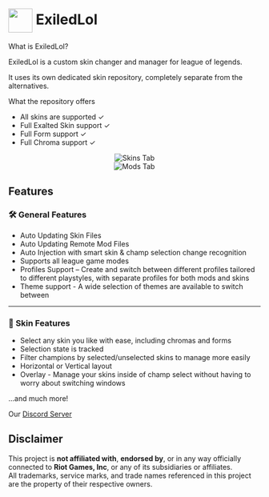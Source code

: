 <h1>
  <img src="https://files.catbox.moe/m0iopx.ico" width="48" height="48" style="vertical-align: middle;">
  ExiledLol
</h1>

What is ExiledLol? 

ExiledLol is a custom skin changer and manager for league of legends.

It uses its own dedicated skin repository, completely separate from the alternatives.

What the repository offers
<ul>
<li>All skins are supported ✓</li>
<li>Full Exalted Skin support ✓</li>
<li>Full Form support ✓</li>
<li>Full Chroma support ✓</li>
</ul>

<div align="center">
  <img src="https://files.catbox.moe/2dajne.PNG" alt="Skins Tab"/>
</div>

<div align="center">
  <img src="https://files.catbox.moe/qoy7fr.PNG" alt="Mods Tab"/>
</div>

<h2>Features</h2>

<h3>🛠️ General Features</h3>
<ul>
  <li>Auto Updating Skin Files</li>
  <li>Auto Updating Remote Mod Files</li>
  <li>Auto Injection with smart skin & champ selection change recognition</li>
  <li>Supports all league game modes</li>
  <li>Profiles Support – Create and switch between different profiles tailored to different playstyles, with separate profiles for both mods and skins</li>
  <li>Theme support - A wide selection of themes are available to switch between</li>
</ul>

<hr>

<h3>🎨 Skin Features</h3>
<ul>
  <li>Select any skin you like with ease, including chromas and forms</li>
  <li>Selection state is tracked</li>
  <li>Filter champions by selected/unselected skins to manage more easily</li>
  <li> Horizontal or Vertical layout </li>
  <li>Overlay - Manage your skins inside of champ select without having to worry about switching windows</li>
</ul>

...and much more!

Our [Discord Server](https://discord.gg/NwsRWKQadv) 

## Disclaimer

This project is **not affiliated with**, **endorsed by**, or in any way officially connected to **Riot Games, Inc**, or any of its subsidiaries or affiliates.  
All trademarks, service marks, and trade names referenced in this project are the property of their respective owners.
